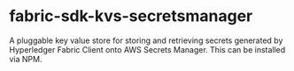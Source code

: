# fabric-sdk-kvs-secretsmanager
A pluggable key value store for storing and retrieving secrets generated by Hyperledger Fabric Client onto AWS Secrets Manager. This can be installed via NPM.
